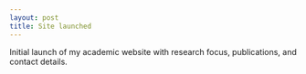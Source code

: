 ```yaml
---
layout: post
title: Site launched
---
```

Initial launch of my academic website with research focus, publications, and contact details.
